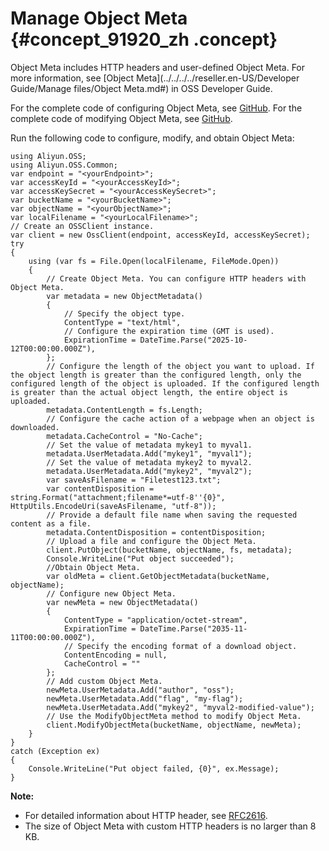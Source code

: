 # Manage Object Meta {#concept_91920_zh .concept}

Object Meta includes HTTP headers and user-defined Object Meta. For more information, see [Object Meta](../../../../reseller.en-US/Developer Guide/Manage files/Object Meta.md#) in OSS Developer Guide.

For the complete code of configuring Object Meta, see [GitHub](https://github.com/aliyun/aliyun-oss-csharp-sdk/blob/master/samples/Samples/PutObjectSample.cs). For the complete code of modifying Object Meta, see [GitHub](https://github.com/aliyun/aliyun-oss-csharp-sdk/blob/master/samples/Samples/ModifyObjectMetaSample.cs).

Run the following code to configure, modify, and obtain Object Meta:

```
using Aliyun.OSS;
using Aliyun.OSS.Common;
var endpoint = "<yourEndpoint>";
var accessKeyId = "<yourAccessKeyId>";
var accessKeySecret = "<yourAccessKeySecret>";
var bucketName = "<yourBucketName>";
var objectName = "<yourObjectName>";
var localFilename = "<yourLocalFilename>";
// Create an OSSClient instance.
var client = new OssClient(endpoint, accessKeyId, accessKeySecret);
try
{
    using (var fs = File.Open(localFilename, FileMode.Open))
    {
        // Create Object Meta. You can configure HTTP headers with Object Meta.
        var metadata = new ObjectMetadata()
        {
            // Specify the object type.
            ContentType = "text/html",
            // Configure the expiration time (GMT is used).
            ExpirationTime = DateTime.Parse("2025-10-12T00:00:00.000Z"),
        };
        // Configure the length of the object you want to upload. If the object length is greater than the configured length, only the configured length of the object is uploaded. If the configured length is greater than the actual object length, the entire object is uploaded.
        metadata.ContentLength = fs.Length;
        // Configure the cache action of a webpage when an object is downloaded.
        metadata.CacheControl = "No-Cache";
        // Set the value of metadata mykey1 to myval1.
        metadata.UserMetadata.Add("mykey1", "myval1");
        // Set the value of metadata mykey2 to myval2.
        metadata.UserMetadata.Add("mykey2", "myval2");
        var saveAsFilename = "Filetest123.txt";
        var contentDisposition = string.Format("attachment;filename*=utf-8''{0}", HttpUtils.EncodeUri(saveAsFilename, "utf-8"));
        // Provide a default file name when saving the requested content as a file.
        metadata.ContentDisposition = contentDisposition;
        // Upload a file and configure the Object Meta.
        client.PutObject(bucketName, objectName, fs, metadata);
        Console.WriteLine("Put object succeeded");
        //Obtain Object Meta.
        var oldMeta = client.GetObjectMetadata(bucketName, objectName);
        // Configure new Object Meta.
        var newMeta = new ObjectMetadata()
        {
            ContentType = "application/octet-stream",
            ExpirationTime = DateTime.Parse("2035-11-11T00:00:00.000Z"),
            // Specify the encoding format of a download object.
            ContentEncoding = null,
            CacheControl = ""
        };
        // Add custom Object Meta.
        newMeta.UserMetadata.Add("author", "oss");
        newMeta.UserMetadata.Add("flag", "my-flag");
        newMeta.UserMetadata.Add("mykey2", "myval2-modified-value");
        // Use the ModifyObjectMeta method to modify Object Meta.
        client.ModifyObjectMeta(bucketName, objectName, newMeta);
    }
}
catch (Exception ex)
{
    Console.WriteLine("Put object failed, {0}", ex.Message);
}
```

**Note:** 

-   For detailed information about HTTP header, see [RFC2616](https://tools.ietf.org/html/rfc2616).
-   The size of Object Meta with custom HTTP headers is no larger than 8 KB.

